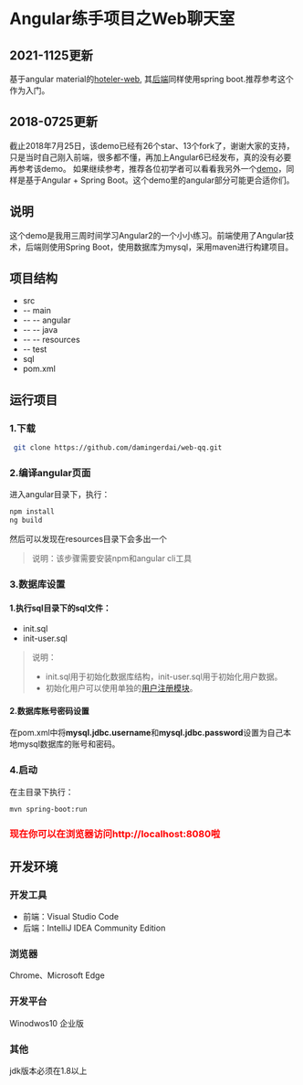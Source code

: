 # Angular练手项目之Web聊天室

## 2021-1125更新

基于angular material的[hoteler-web](https://github.com/damingerdai/hoteler-web), 其[后端](https://github.com/damingerdai/hoteler)同样使用spring boot.推荐参考这个作为入门。

## 2018-0725更新
截止2018年7月25日，该demo已经有26个star、13个fork了，谢谢大家的支持，只是当时自己刚入前端，很多都不懂，再加上Angular6已经发布，真的没有必要再参考该demo。
如果继续参考，推荐各位初学者可以看看我另外一个[demo](https://github.com/damingerdai/inventory)，同样是基于Angular + Spring Boot。这个demo里的angular部分可能更合适你们。

## 说明
这个demo是我用三周时间学习Angular2的一个小小练习。前端使用了Angular技术，后端则使用Spring Boot，使用数据库为mysql，采用maven进行构建项目。

## 项目结构
>
* src
* -- main
* -- -- angular
* -- -- java
* -- -- resources
* -- test
* sql
* pom.xml
>

## 运行项目
### 1.下载
```bash
 git clone https://github.com/damingerdai/web-qq.git
```
### 2.编译angular页面
进入angular目录下，执行：
```bash
npm install
ng build
```
然后可以发现在resources目录下会多出一个
> 说明：该步骤需要安装npm和angular cli工具

### 3.数据库设置
#### 1.执行sql目录下的sql文件：
* init.sql
* init-user.sql
> 说明：
> * init.sql用于初始化数据库结构，init-user.sql用于初始化用户数据。
> * 初始化用户可以使用单独的[用户注册模块](https://github.com/damingerdai/webqq-register)。
#### 2.数据库账号密码设置
在pom.xml中将**mysql.jdbc.username**和**mysql.jdbc.password**设置为自己本地mysql数据库的账号和密码。

### 4.启动
在主目录下执行：
```bash
mvn spring-boot:run
```

### <font color="red">现在你可以在浏览器访问http://localhost:8080啦</font>

## 开发环境
### 开发工具
* 前端：Visual Studio Code
* 后端：IntelliJ IDEA Community Edition
### 浏览器
Chrome、Microsoft Edge
### 开发平台
Winodwos10 企业版
### 其他
jdk版本必须在1.8以上
